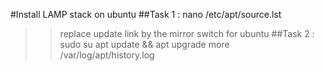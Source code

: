 #Install LAMP stack on ubuntu
##Task 1 :
nano /etc/apt/source.lst
>> replace update link by the mirror switch for ubuntu
##Task 2 :
sudo su
apt update && apt upgrade
more /var/log/apt/history.log

